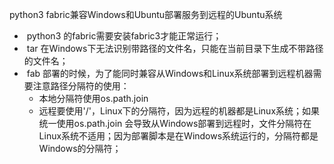python3 fabric兼容Windows和Ubuntu部署服务到远程的Ubuntu系统

- ​    python3 的fabric需要安装fabric3才能正常运行；
- ​    tar 在Windows下无法识别带路径的文件名，只能在当前目录下生成不带路径的文件名；
- ​    fab 部署的时候，为了能同时兼容从Windows和Linux系统部署到远程机器需要注意路径分隔符的使用：
  - 本地分隔符使用os.path.join
  - 远程要使用'/'，Linux下的分隔符，因为远程的机器都是Linux系统；如果统一使用os.path.join 会导致从Windows部署到远程时，文件分隔符在Linux系统不适用；因为部署脚本是在Windows系统运行的，分隔符都是Windows的分隔符；